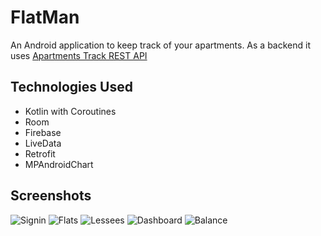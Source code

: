 # FlatMan
An Android application to keep track of your apartments.
As a backend it uses [Apartments Track REST API](https://github.com/panosdim/apartments-api)

## Technologies Used
* Kotlin with Coroutines
* Room
* Firebase
* LiveData
* Retrofit
* MPAndroidChart

## Screenshots
![Signin](https://user-images.githubusercontent.com/10371312/98113903-04954900-1ead-11eb-95fc-acb15e527ce5.png)
![Flats](https://user-images.githubusercontent.com/10371312/98113960-1d056380-1ead-11eb-93dd-40e0b9ee3897.png)
![Lessees](https://user-images.githubusercontent.com/10371312/98113967-1ecf2700-1ead-11eb-80e3-4a14041acfbb.png)
![Dashboard](https://user-images.githubusercontent.com/10371312/95737046-c3d05880-0c8f-11eb-877d-57c8eb711b7e.png)
![Balance](https://user-images.githubusercontent.com/10371312/95737051-c5018580-0c8f-11eb-9140-827f351620aa.png)
